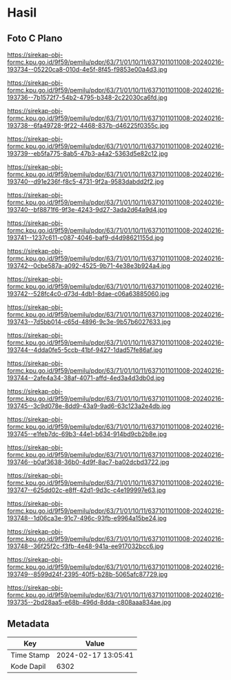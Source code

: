 # Hasil

## Foto C Plano

https://sirekap-obj-formc.kpu.go.id/9f59/pemilu/pdpr/63/71/01/10/11/6371011011008-20240216-193734--05220ca8-010d-4e5f-8f45-f9853e00a4d3.jpg

https://sirekap-obj-formc.kpu.go.id/9f59/pemilu/pdpr/63/71/01/10/11/6371011011008-20240216-193736--7b1572f7-54b2-4795-b348-2c22030ca6fd.jpg

https://sirekap-obj-formc.kpu.go.id/9f59/pemilu/pdpr/63/71/01/10/11/6371011011008-20240216-193738--6fa49728-9f22-4468-837b-d46225f0355c.jpg

https://sirekap-obj-formc.kpu.go.id/9f59/pemilu/pdpr/63/71/01/10/11/6371011011008-20240216-193739--eb5fa775-8ab5-47b3-a4a2-5363d5e82c12.jpg

https://sirekap-obj-formc.kpu.go.id/9f59/pemilu/pdpr/63/71/01/10/11/6371011011008-20240216-193740--d91e236f-f8c5-4731-9f2a-9583dabdd2f2.jpg

https://sirekap-obj-formc.kpu.go.id/9f59/pemilu/pdpr/63/71/01/10/11/6371011011008-20240216-193740--bf8871f6-9f3e-4243-9d27-3ada2d64a9d4.jpg

https://sirekap-obj-formc.kpu.go.id/9f59/pemilu/pdpr/63/71/01/10/11/6371011011008-20240216-193741--1237c611-c087-4046-baf9-d4d98621155d.jpg

https://sirekap-obj-formc.kpu.go.id/9f59/pemilu/pdpr/63/71/01/10/11/6371011011008-20240216-193742--0cbe587a-a092-4525-9b71-4e38e3b924a4.jpg

https://sirekap-obj-formc.kpu.go.id/9f59/pemilu/pdpr/63/71/01/10/11/6371011011008-20240216-193742--528fc4c0-d73d-4db1-8dae-c06a63885060.jpg

https://sirekap-obj-formc.kpu.go.id/9f59/pemilu/pdpr/63/71/01/10/11/6371011011008-20240216-193743--7d5bb014-c65d-4896-9c3e-9b57b6027633.jpg

https://sirekap-obj-formc.kpu.go.id/9f59/pemilu/pdpr/63/71/01/10/11/6371011011008-20240216-193744--4dda0fe5-5ccb-41bf-9427-1dad57fe86af.jpg

https://sirekap-obj-formc.kpu.go.id/9f59/pemilu/pdpr/63/71/01/10/11/6371011011008-20240216-193744--2afe4a34-38af-4071-affd-4ed3a4d3db0d.jpg

https://sirekap-obj-formc.kpu.go.id/9f59/pemilu/pdpr/63/71/01/10/11/6371011011008-20240216-193745--3c9d078e-8dd9-43a9-9ad6-63c123a2e4db.jpg

https://sirekap-obj-formc.kpu.go.id/9f59/pemilu/pdpr/63/71/01/10/11/6371011011008-20240216-193745--e1feb7dc-69b3-44e1-b634-914bd9cb2b8e.jpg

https://sirekap-obj-formc.kpu.go.id/9f59/pemilu/pdpr/63/71/01/10/11/6371011011008-20240216-193746--b0af3638-36b0-4d9f-8ac7-ba02dcbd3722.jpg

https://sirekap-obj-formc.kpu.go.id/9f59/pemilu/pdpr/63/71/01/10/11/6371011011008-20240216-193747--625dd02c-e8ff-42d1-9d3c-c4e199997e63.jpg

https://sirekap-obj-formc.kpu.go.id/9f59/pemilu/pdpr/63/71/01/10/11/6371011011008-20240216-193748--1d06ca3e-91c7-496c-93fb-e9964a15be24.jpg

https://sirekap-obj-formc.kpu.go.id/9f59/pemilu/pdpr/63/71/01/10/11/6371011011008-20240216-193748--36f25f2c-f3fb-4e48-941a-ee917032bcc6.jpg

https://sirekap-obj-formc.kpu.go.id/9f59/pemilu/pdpr/63/71/01/10/11/6371011011008-20240216-193749--8599d24f-2395-40f5-b28b-5065afc87729.jpg

https://sirekap-obj-formc.kpu.go.id/9f59/pemilu/pdpr/63/71/01/10/11/6371011011008-20240216-193735--2bd28aa5-e68b-496d-8dda-c808aaa834ae.jpg


## Metadata

| Key        | Value               |
| ---------- | ------------------- |
| Time Stamp | 2024-02-17 13:05:41 |
| Kode Dapil | 6302                |



